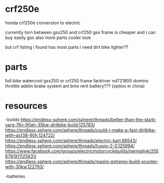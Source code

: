 # crf250e
honda crf250e conversion to electric


currently torn between gsx250 and crf250
gsx frame is cheaper and i can buy easily 
gsx also more parts 
cooler look


but crf listing i found has most parts i need 
dirt bike lighter?? 



# parts
full bike watercool
gsx250 or crf250 frame 
fardriver nd721800 
domino throttle 
adelin brake system 
ant bms 
rent battery??? (option in china) 






# resources

-builds
https://endless-sphere.com/sphere/threads/better-than-the-stark-varg-76v-90ah-35kw-dirtbike-build.125783/     
https://endless-sphere.com/sphere/threads/could-i-make-a-fast-dirtbike-with-qs138-90h.124722/     
https://endless-sphere.com/sphere/threads/electric-kart.68543/     
https://endless-sphere.com/sphere/threads/husqy-2-0.125994/        
https://www.facebook.com/groups/electricmotorcyclebuilds/permalink/2556781911125831/       
https://endless-sphere.com/sphere/threads/masini-extremo-build-scooter-with-30kw.122793/    

-batteries






